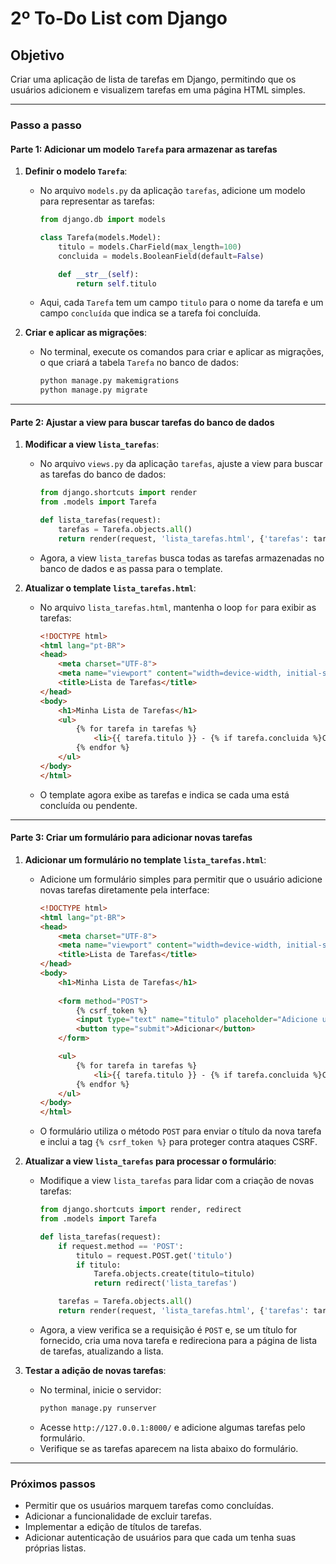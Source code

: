 # 2º To-Do List com Django

## Objetivo

Criar uma aplicação de lista de tarefas em Django, permitindo que os usuários adicionem e visualizem tarefas em uma página HTML simples.

---

### Passo a passo

#### Parte 1: Adicionar um modelo `Tarefa` para armazenar as tarefas

1. **Definir o modelo `Tarefa`**:
   - No arquivo `models.py` da aplicação `tarefas`, adicione um modelo para representar as tarefas:
     ```python
     from django.db import models

     class Tarefa(models.Model):
         titulo = models.CharField(max_length=100)
         concluida = models.BooleanField(default=False)

         def __str__(self):
             return self.titulo
     ```

   - Aqui, cada `Tarefa` tem um campo `titulo` para o nome da tarefa e um campo `concluída` que indica se a tarefa foi concluída.

2. **Criar e aplicar as migrações**:
   - No terminal, execute os comandos para criar e aplicar as migrações, o que criará a tabela `Tarefa` no banco de dados:
     ```bash
     python manage.py makemigrations
     python manage.py migrate
     ```

---

#### Parte 2: Ajustar a view para buscar tarefas do banco de dados

1. **Modificar a view `lista_tarefas`**:
   - No arquivo `views.py` da aplicação `tarefas`, ajuste a view para buscar as tarefas do banco de dados:
     ```python
     from django.shortcuts import render
     from .models import Tarefa

     def lista_tarefas(request):
         tarefas = Tarefa.objects.all()
         return render(request, 'lista_tarefas.html', {'tarefas': tarefas})
     ```

   - Agora, a view `lista_tarefas` busca todas as tarefas armazenadas no banco de dados e as passa para o template.

2. **Atualizar o template `lista_tarefas.html`**:
   - No arquivo `lista_tarefas.html`, mantenha o loop `for` para exibir as tarefas:
     ```html
     <!DOCTYPE html>
     <html lang="pt-BR">
     <head>
         <meta charset="UTF-8">
         <meta name="viewport" content="width=device-width, initial-scale=1.0">
         <title>Lista de Tarefas</title>
     </head>
     <body>
         <h1>Minha Lista de Tarefas</h1>
         <ul>
             {% for tarefa in tarefas %}
                 <li>{{ tarefa.titulo }} - {% if tarefa.concluida %}Concluída{% else %}Pendente{% endif %}</li>
             {% endfor %}
         </ul>
     </body>
     </html>
     ```

   - O template agora exibe as tarefas e indica se cada uma está concluída ou pendente.

---

#### Parte 3: Criar um formulário para adicionar novas tarefas

1. **Adicionar um formulário no template `lista_tarefas.html`**:
   - Adicione um formulário simples para permitir que o usuário adicione novas tarefas diretamente pela interface:
     ```html
     <!DOCTYPE html>
     <html lang="pt-BR">
     <head>
         <meta charset="UTF-8">
         <meta name="viewport" content="width=device-width, initial-scale=1.0">
         <title>Lista de Tarefas</title>
     </head>
     <body>
         <h1>Minha Lista de Tarefas</h1>
         
         <form method="POST">
             {% csrf_token %}
             <input type="text" name="titulo" placeholder="Adicione uma nova tarefa" required>
             <button type="submit">Adicionar</button>
         </form>

         <ul>
             {% for tarefa in tarefas %}
                 <li>{{ tarefa.titulo }} - {% if tarefa.concluida %}Concluída{% else %}Pendente{% endif %}</li>
             {% endfor %}
         </ul>
     </body>
     </html>
     ```

   - O formulário utiliza o método `POST` para enviar o título da nova tarefa e inclui a tag `{% csrf_token %}` para proteger contra ataques CSRF.

2. **Atualizar a view `lista_tarefas` para processar o formulário**:
   - Modifique a view `lista_tarefas` para lidar com a criação de novas tarefas:
     ```python
     from django.shortcuts import render, redirect
     from .models import Tarefa

     def lista_tarefas(request):
         if request.method == 'POST':
             titulo = request.POST.get('titulo')
             if titulo:
                 Tarefa.objects.create(titulo=titulo)
                 return redirect('lista_tarefas')

         tarefas = Tarefa.objects.all()
         return render(request, 'lista_tarefas.html', {'tarefas': tarefas})
     ```

   - Agora, a view verifica se a requisição é `POST` e, se um título for fornecido, cria uma nova tarefa e redireciona para a página de lista de tarefas, atualizando a lista.

3. **Testar a adição de novas tarefas**:
   - No terminal, inicie o servidor:
     ```bash
     python manage.py runserver
     ```
   - Acesse `http://127.0.0.1:8000/` e adicione algumas tarefas pelo formulário.
   - Verifique se as tarefas aparecem na lista abaixo do formulário.

---

### Próximos passos

- Permitir que os usuários marquem tarefas como concluídas.
- Adicionar a funcionalidade de excluir tarefas.
- Implementar a edição de títulos de tarefas.
- Adicionar autenticação de usuários para que cada um tenha suas próprias listas.
